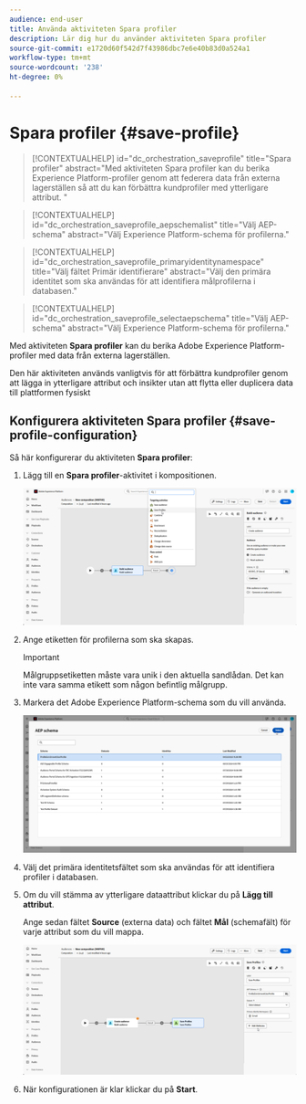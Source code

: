 ```yaml
---
audience: end-user
title: Använda aktiviteten Spara profiler
description: Lär dig hur du använder aktiviteten Spara profiler
source-git-commit: e1720d60f542d7f43986dbc7e6e40b83d0a524a1
workflow-type: tm+mt
source-wordcount: '238'
ht-degree: 0%

---
```


# Spara profiler {#save-profile}

>[!CONTEXTUALHELP]
>id="dc_orchestration_saveprofile"
>title="Spara profiler"
>abstract="Med aktiviteten Spara profiler kan du berika Experience Platform-profiler genom att federera data från externa lagerställen så att du kan förbättra kundprofiler med ytterligare attribut. "

>[!CONTEXTUALHELP]
>id="dc_orchestration_saveprofile_aepschemalist"
>title="Välj AEP-schema"
>abstract="Välj Experience Platform-schema för profilerna."

>[!CONTEXTUALHELP]
>id="dc_orchestration_saveprofile_primaryidentitynamespace"
>title="Välj fältet Primär identifierare"
>abstract="Välj den primära identitet som ska användas för att identifiera målprofilerna i databasen."

>[!CONTEXTUALHELP]
>id="dc_orchestration_saveprofile_selectaepschema"
>title="Välj AEP-schema"
>abstract="Välj Experience Platform-schema för profilerna."

Med aktiviteten **Spara profiler** kan du berika Adobe Experience Platform-profiler med data från externa lagerställen.

Den här aktiviteten används vanligtvis för att förbättra kundprofiler genom att lägga in ytterligare attribut och insikter utan att flytta eller duplicera data till plattformen fysiskt

## Konfigurera aktiviteten Spara profiler {#save-profile-configuration}

Så här konfigurerar du aktiviteten **Spara profiler**:

1. Lägg till en **Spara profiler**-aktivitet i kompositionen.

   ![](../assets/save-profile.png)

1. Ange etiketten för profilerna som ska skapas.

   >[!IMPORTANT]
   >
   >Målgruppsetiketten måste vara unik i den aktuella sandlådan. Det kan inte vara samma etikett som någon befintlig målgrupp.

1. Markera det Adobe Experience Platform-schema som du vill använda.

   ![](../assets/save-profile-2.png)

1. Välj det primära identitetsfältet som ska användas för att identifiera profiler i databasen.

1. Om du vill stämma av ytterligare dataattribut klickar du på **Lägg till attribut**.

   Ange sedan fältet **Source** (externa data) och fältet **Mål** (schemafält) för varje attribut som du vill mappa.

   ![](../assets/save-profile-3.png)

1. När konfigurationen är klar klickar du på **Start**.
